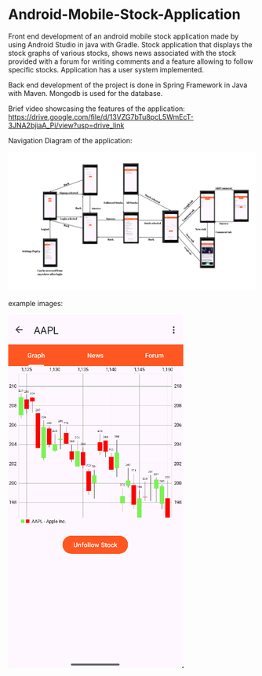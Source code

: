 # Android-Mobile-Stock-Application
Front end development of an android mobile stock application made by using Android Studio in java with Gradle. Stock application that displays the stock graphs of various stocks, shows news associated with the stock provided with a forum for writing comments and a feature allowing to follow specific stocks. Application has a user system implemented.

Back end development of the project is done in Spring Framework in Java with Maven.
Mongodb is used for the database.

Brief video showcasing the features of the application:
https://drive.google.com/file/d/13VZG7bTu8pcL5WmEcT-3JNA2bjiaA_Pi/view?usp=drive_link

Navigation Diagram of the application:

![alt text](https://github.com/AdaCanoglu5/Android-Mobile-Stock-Application/blob/main/Navigation%20Diagram.png?raw=true)

example images:

![alt text](https://github.com/AdaCanoglu5/Android-Mobile-Stock-Application/blob/main/example.png?raw=true)

